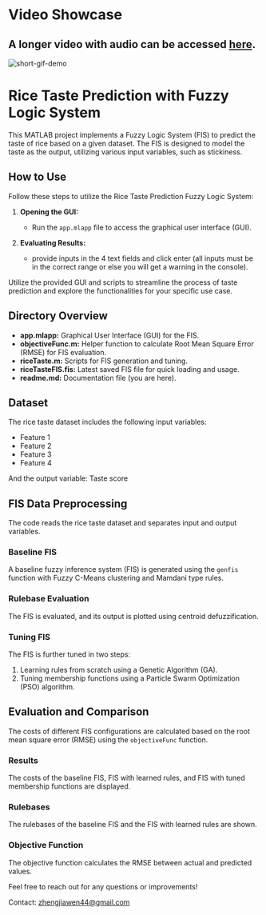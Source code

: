 # Video Showcase
## A longer video with audio can be accessed [here](https://youtu.be/Mg677NKIXgU?feature=shared).

![short-gif-demo](shortDemo.gif)
# Rice Taste Prediction with Fuzzy Logic System

This MATLAB project implements a Fuzzy Logic System (FIS) to predict the taste of rice based on a given dataset. The FIS is designed to model the taste as the output, utilizing various input variables, such as stickiness.


## How to Use

Follow these steps to utilize the Rice Taste Prediction Fuzzy Logic System:

1. **Opening the GUI:**
   - Run the `app.mlapp` file to access the graphical user interface (GUI).

2. **Evaluating Results:**
   - provide inputs in the 4 text fields and click enter (all inputs must be in the correct range or else you will get a warning in the console).

Utilize the provided GUI and scripts to streamline the process of taste prediction and explore the functionalities for your specific use case.

## Directory Overview

- **app.mlapp:** Graphical User Interface (GUI) for the FIS.
- **objectiveFunc.m:** Helper function to calculate Root Mean Square Error (RMSE) for FIS evaluation.
- **riceTaste.m:** Scripts for FIS generation and tuning.
- **riceTasteFIS.fis:** Latest saved FIS file for quick loading and usage.
- **readme.md:** Documentation file (you are here).

## Dataset

The rice taste dataset includes the following input variables:
- Feature 1
- Feature 2
- Feature 3
- Feature 4

And the output variable: Taste score

## FIS Data Preprocessing

The code reads the rice taste dataset and separates input and output variables.

### Baseline FIS

A baseline fuzzy inference system (FIS) is generated using the `genfis` function with Fuzzy C-Means clustering and Mamdani type rules.

### Rulebase Evaluation

The FIS is evaluated, and its output is plotted using centroid defuzzification.

### Tuning FIS

The FIS is further tuned in two steps:
1. Learning rules from scratch using a Genetic Algorithm (GA).
2. Tuning membership functions using a Particle Swarm Optimization (PSO) algorithm.

## Evaluation and Comparison

The costs of different FIS configurations are calculated based on the root mean square error (RMSE) using the `objectiveFunc` function.

### Results

The costs of the baseline FIS, FIS with learned rules, and FIS with tuned membership functions are displayed.

### Rulebases

The rulebases of the baseline FIS and the FIS with learned rules are shown.

### Objective Function

The objective function calculates the RMSE between actual and predicted values.

Feel free to reach out for any questions or improvements!

Contact: zhengjiawen44@gmail.com


